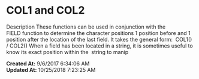 # COL1 and COL2

Description These functions can be used in conjunction with the FIELD function to determine the character positions 1 position before and 1 position after the location of the last field. It takes the general form:  COL1() / COL2() When a field has been located in a string, it is sometimes useful to know its exact position within the  string to manip  

**Created At:** 9/6/2017 6:34:06 AM  
**Updated At:** 10/25/2018 7:23:25 AM  

